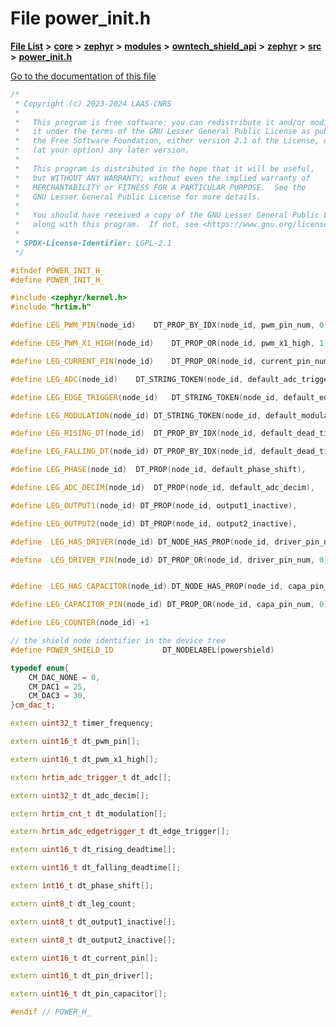 

# File power\_init.h

[**File List**](files.md) **>** [**core**](dir_771164b9325b04f1442f7a3ffa8ecb89.md) **>** [**zephyr**](dir_09002e7ce91f09aeb040dfd1861a47f4.md) **>** [**modules**](dir_6d0fb8ab814c517e7f155fb837e32f72.md) **>** [**owntech\_shield\_api**](dir_9a89dd71eabb2209bdecc753bd3dc4ac.md) **>** [**zephyr**](dir_b3d0c58b5ddf7b1e26f8d905ca8e43b0.md) **>** [**src**](dir_cc8f80e4cf83a61a7635b2e9633862a2.md) **>** [**power\_init.h**](power__init_8h.md)

[Go to the documentation of this file](power__init_8h.md)


```C++
/*
 * Copyright (c) 2023-2024 LAAS-CNRS
 *
 *   This program is free software: you can redistribute it and/or modify
 *   it under the terms of the GNU Lesser General Public License as published by
 *   the Free Software Foundation, either version 2.1 of the License, or
 *   (at your option) any later version.
 *
 *   This program is distributed in the hope that it will be useful,
 *   but WITHOUT ANY WARRANTY; without even the implied warranty of
 *   MERCHANTABILITY or FITNESS FOR A PARTICULAR PURPOSE.  See the
 *   GNU Lesser General Public License for more details.
 *
 *   You should have received a copy of the GNU Lesser General Public License
 *   along with this program.  If not, see <https://www.gnu.org/licenses/>.
 *
 * SPDX-License-Identifier: LGPL-2.1
 */

#ifndef POWER_INIT_H_
#define POWER_INIT_H_

#include <zephyr/kernel.h>
#include "hrtim.h"

#define LEG_PWM_PIN(node_id)    DT_PROP_BY_IDX(node_id, pwm_pin_num, 0),

#define LEG_PWM_X1_HIGH(node_id)    DT_PROP_OR(node_id, pwm_x1_high, 1),

#define LEG_CURRENT_PIN(node_id)    DT_PROP_OR(node_id, current_pin_num, 0),

#define LEG_ADC(node_id)    DT_STRING_TOKEN(node_id, default_adc_trigger),

#define LEG_EDGE_TRIGGER(node_id)   DT_STRING_TOKEN(node_id, default_edge_trigger),

#define LEG_MODULATION(node_id) DT_STRING_TOKEN(node_id, default_modulation),

#define LEG_RISING_DT(node_id)  DT_PROP_BY_IDX(node_id, default_dead_time, 0),

#define LEG_FALLING_DT(node_id) DT_PROP_BY_IDX(node_id, default_dead_time, 1),

#define LEG_PHASE(node_id)  DT_PROP(node_id, default_phase_shift),

#define LEG_ADC_DECIM(node_id)  DT_PROP(node_id, default_adc_decim),

#define LEG_OUTPUT1(node_id) DT_PROP(node_id, output1_inactive),

#define LEG_OUTPUT2(node_id) DT_PROP(node_id, output2_inactive),

#define  LEG_HAS_DRIVER(node_id) DT_NODE_HAS_PROP(node_id, driver_pin_num),

#define  LEG_DRIVER_PIN(node_id) DT_PROP_OR(node_id, driver_pin_num, 0),


#define  LEG_HAS_CAPACITOR(node_id) DT_NODE_HAS_PROP(node_id, capa_pin_num),

#define LEG_CAPACITOR_PIN(node_id) DT_PROP_OR(node_id, capa_pin_num, 0),

#define LEG_COUNTER(node_id) +1

// the shield node identifier in the device tree
#define POWER_SHIELD_ID           DT_NODELABEL(powershield)

typedef enum{
    CM_DAC_NONE = 0,
    CM_DAC1 = 25,
    CM_DAC3 = 30,
}cm_dac_t;

extern uint32_t timer_frequency;

extern uint16_t dt_pwm_pin[];

extern uint16_t dt_pwm_x1_high[];

extern hrtim_adc_trigger_t dt_adc[];

extern uint32_t dt_adc_decim[];

extern hrtim_cnt_t dt_modulation[];

extern hrtim_adc_edgetrigger_t dt_edge_trigger[];

extern uint16_t dt_rising_deadtime[];

extern uint16_t dt_falling_deadtime[];

extern int16_t dt_phase_shift[];

extern uint8_t dt_leg_count;

extern uint8_t dt_output1_inactive[];

extern uint8_t dt_output2_inactive[];

extern uint16_t dt_current_pin[];

extern uint16_t dt_pin_driver[];

extern uint16_t dt_pin_capacitor[];

#endif // POWER_H_
```


